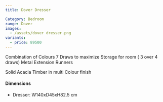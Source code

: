 ```yaml
---
title: Dover Dresser

Category: Bedroom
range: Dover
images:
  - /assets/dover dresser.png
variants:
  - price: 89500
---
```

Combination of Colours
7 Draws to maximize Storage for room ( 3 over 4 draws)
Metal Extension Runners

Solid Acacia Timber in multi Colour finish

#### Dimensions
* Dresser: W140xD45xH82.5 cm
